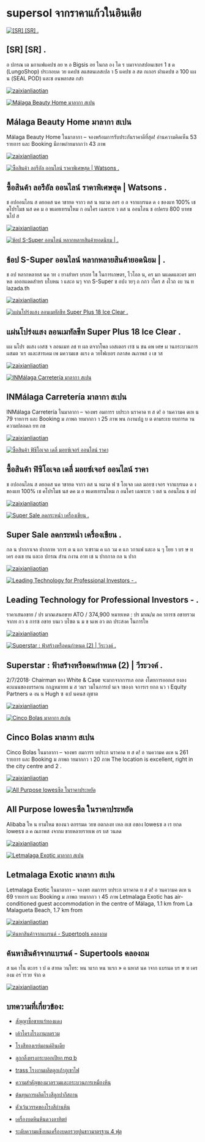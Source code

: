 # supersol จากราคาแก้วในอินเดีย
<a href="https://mnn.zoosnet.net/LR/Chatpre.aspx?id=MNN94995150&p=https://topgrinding.com/" target="_blank">![[SR] [SR] .](https://github.com/technlg/images/blob/main/49.jpg)</a>
## [SR] [SR] .
อ ปกรณ เต มกาแฟแคปซ ลย ห อ Bigsis อย ในกล อง ได ร บมาจากสปอนเซอร 1 ช ด (LungoShop) ประกอบด วย แคปซ ลแสตนเลสเปล า 5 แคปซ ล สต กเกอร ฝาแคปซ ล 100 แผ น (SEAL POD) และช อนพลาสต กสำ 
<a href="https://mnn.zoosnet.net/LR/Chatpre.aspx?id=MNN94995150&p=https://topgrinding.com/" target="_blank"><img src="https://github.com/technlg/images/raw/main/chat11.jpg" alt="zaixianliaotian"/></a><a href="//whatsapp.shibangsoft.com/WhatsApp.php" ><img src="https://github.com/technlg/images/raw/main/chat11.png" alt=""></a>
<a href="https://mnn.zoosnet.net/LR/Chatpre.aspx?id=MNN94995150&p=https://topgrinding.com/" target="_blank">![Málaga Beauty Home มาลากา สเปน](https://github.com/technlg/images/blob/main/22.jpg)</a>
## Málaga Beauty Home มาลากา สเปน
Málaga Beauty Home ในมาลากา – จองพร้อมการรับประกันราคาดีที่สุด! อ่านความคิดเห็น 53 รายการ และ Booking มีภาพถ่ายมากกว่า 43 ภาพ
<a href="https://mnn.zoosnet.net/LR/Chatpre.aspx?id=MNN94995150&p=https://topgrinding.com/" target="_blank"><img src="https://github.com/technlg/images/raw/main/chat11.jpg" alt="zaixianliaotian"/></a><a href="//whatsapp.shibangsoft.com/WhatsApp.php" ><img src="https://github.com/technlg/images/raw/main/chat11.png" alt=""></a>
<a href="https://mnn.zoosnet.net/LR/Chatpre.aspx?id=MNN94995150&p=https://topgrinding.com/" target="_blank">![ซื้อสินค้า ลอรีอัล ออนไลน์ ราคาพิเศษสุด | Watsons .](https://github.com/technlg/images/blob/main/61.jpg)</a>
## ซื้อสินค้า ลอรีอัล ออนไลน์ ราคาพิเศษสุด | Watsons .
ช อปออนไลน ส ดยอดส นค าขายด จากว ตส น หมวด ลอร อ ล จากแบรนด ด ง ของแท 100% เช คโปรโมช นส ดค ม อ พเดทเทรนใหม ก อนใคร เฉพาะท ว ตส น ออนไลน ช อปครบ 800 บาทข นไป ส 
<a href="https://mnn.zoosnet.net/LR/Chatpre.aspx?id=MNN94995150&p=https://topgrinding.com/" target="_blank"><img src="https://github.com/technlg/images/raw/main/chat11.jpg" alt="zaixianliaotian"/></a><a href="//whatsapp.shibangsoft.com/WhatsApp.php" ><img src="https://github.com/technlg/images/raw/main/chat11.png" alt=""></a>
<a href="https://mnn.zoosnet.net/LR/Chatpre.aspx?id=MNN94995150&p=https://topgrinding.com/" target="_blank">![ช้อป S-Super ออนไลน์ หลากหลายสินค้ายอดนิยม | .](https://github.com/technlg/images/blob/main/35.jpg)</a>
## ช้อป S-Super ออนไลน์ หลากหลายสินค้ายอดนิยม | .
ช อป หลากหลายส นค าท ง ยางสำหร บรถท ใช ในการเกษตร, ไวโอล น, คร มก นแดดและคร มทาหล งออกแดดสำหร บใบหน า และอ นๆ จาก S-Super ช อปง ายๆ ถ กกว าใคร ส งไวถ งบ าน ท lazada.th
<a href="https://mnn.zoosnet.net/LR/Chatpre.aspx?id=MNN94995150&p=https://topgrinding.com/" target="_blank"><img src="https://github.com/technlg/images/raw/main/chat11.jpg" alt="zaixianliaotian"/></a><a href="//whatsapp.shibangsoft.com/WhatsApp.php" ><img src="https://github.com/technlg/images/raw/main/chat11.png" alt=""></a>
<a href="https://mnn.zoosnet.net/LR/Chatpre.aspx?id=MNN94995150&p=https://topgrinding.com/" target="_blank">![แผ่นโปร่งแสง ลอนเมทัลชีท Super Plus 18 Ice Clear .](https://github.com/technlg/images/blob/main/30.jpg)</a>
## แผ่นโปร่งแสง ลอนเมทัลชีท Super Plus 18 Ice Clear .
แผ นโปร งแสง เอสซ จ ลอนเมท ลช ท ผล ตจากโพล เอสเตอร เรซ น ชน ดพ เศษ ผ านกระบวนการผสมต วเร งและสารเคม เพ มความแข งแรง ด วยไฟเบอร กลาสค ณภาพส ง เข าส 
<a href="https://mnn.zoosnet.net/LR/Chatpre.aspx?id=MNN94995150&p=https://topgrinding.com/" target="_blank"><img src="https://github.com/technlg/images/raw/main/chat11.jpg" alt="zaixianliaotian"/></a><a href="//whatsapp.shibangsoft.com/WhatsApp.php" ><img src="https://github.com/technlg/images/raw/main/chat11.png" alt=""></a>
<a href="https://mnn.zoosnet.net/LR/Chatpre.aspx?id=MNN94995150&p=https://topgrinding.com/" target="_blank">![INMálaga Carretería มาลากา สเปน](https://github.com/technlg/images/blob/main/63.jpg)</a>
## INMálaga Carretería มาลากา สเปน
INMálaga Carretería ในมาลากา – จองพร อมการร บประก นราคาด ท ส ด! อ านความค ดเห น 79 รายการ และ Booking ม ภาพถ ายมากกว า 25 ภาพ พน กงานปฏ บ ต ตามระเบ ยบการด านความปลอดภ ยท กข 
<a href="https://mnn.zoosnet.net/LR/Chatpre.aspx?id=MNN94995150&p=https://topgrinding.com/" target="_blank"><img src="https://github.com/technlg/images/raw/main/chat11.jpg" alt="zaixianliaotian"/></a><a href="//whatsapp.shibangsoft.com/WhatsApp.php" ><img src="https://github.com/technlg/images/raw/main/chat11.png" alt=""></a>
<a href="https://mnn.zoosnet.net/LR/Chatpre.aspx?id=MNN94995150&p=https://topgrinding.com/" target="_blank">![ซื้อสินค้า ฟิซิโอเจล เดลี่ มอยซ์เจอร์ ออนไลน์ ราคา ](https://github.com/technlg/images/blob/main/34.jpg)</a>
## ซื้อสินค้า ฟิซิโอเจล เดลี่ มอยซ์เจอร์ ออนไลน์ ราคา 
ช อปออนไลน ส ดยอดส นค าขายด จากว ตส น หมวด ฟ ซ โอเจล เดล มอยซ เจอร จากแบรนด ด ง ของแท 100% เช คโปรโมช นส ดค ม อ พเดทเทรนใหม ก อนใคร เฉพาะท ว ตส น ออนไลน ช อป 
<a href="https://mnn.zoosnet.net/LR/Chatpre.aspx?id=MNN94995150&p=https://topgrinding.com/" target="_blank"><img src="https://github.com/technlg/images/raw/main/chat11.jpg" alt="zaixianliaotian"/></a><a href="//whatsapp.shibangsoft.com/WhatsApp.php" ><img src="https://github.com/technlg/images/raw/main/chat11.png" alt=""></a>
<a href="https://mnn.zoosnet.net/LR/Chatpre.aspx?id=MNN94995150&p=https://topgrinding.com/" target="_blank">![Super Sale ลดกระหน่ำ เครื่องเขียน .](https://github.com/technlg/images/blob/main/62.jpg)</a>
## Super Sale ลดกระหน่ำ เครื่องเขียน .
กล น ปากกาเจล ปากกาห วการ ต น แก วเซราม ค แก วม ค แก วกาแฟ และอ น ๆ โยย า บร ษ ท เคร องเข ยน และอ ปกรณ สำน กงาน อาท เช น ปากกาล กล น ปาก 
<a href="https://mnn.zoosnet.net/LR/Chatpre.aspx?id=MNN94995150&p=https://topgrinding.com/" target="_blank"><img src="https://github.com/technlg/images/raw/main/chat11.jpg" alt="zaixianliaotian"/></a><a href="//whatsapp.shibangsoft.com/WhatsApp.php" ><img src="https://github.com/technlg/images/raw/main/chat11.png" alt=""></a>
<a href="https://mnn.zoosnet.net/LR/Chatpre.aspx?id=MNN94995150&p=https://topgrinding.com/" target="_blank">![Leading Technology for Professional Investors - .](https://github.com/technlg/images/blob/main/4.jpg)</a>
## Leading Technology for Professional Investors - .
ราคาเสนอขาย / ปร มาณเสนอขาย ATO / 374,900 หมายเหต : ปร มาณ/ม ลค าการซ อขายรวมจากท กว ธ การซ อขาย  บนเว บไซต น ม ข นเพ อว ตถ ประสงค ในการให 
<a href="https://mnn.zoosnet.net/LR/Chatpre.aspx?id=MNN94995150&p=https://topgrinding.com/" target="_blank"><img src="https://github.com/technlg/images/raw/main/chat11.jpg" alt="zaixianliaotian"/></a><a href="//whatsapp.shibangsoft.com/WhatsApp.php" ><img src="https://github.com/technlg/images/raw/main/chat11.png" alt=""></a>
<a href="https://mnn.zoosnet.net/LR/Chatpre.aspx?id=MNN94995150&p=https://topgrinding.com/" target="_blank">![Superstar : ฟ้าสร้างหรือคนกำหนด (2) | วีระวงค์ .](https://github.com/technlg/images/blob/main/28.jpg)</a>
## Superstar : ฟ้าสร้างหรือคนกำหนด (2) | วีระวงค์ .
2/7/2018· Chairman ของ White & Case จะมากจากการเล อกต งโดยการออกเส ยงลงคะแนนของบรรดาน กกฎหมายท ม ส วนร วมในการเป นเจ าของก จการเร ยกก นว า Equity Partners ด งน น Hugh ซ งเป นคนส ญชาต 
<a href="https://mnn.zoosnet.net/LR/Chatpre.aspx?id=MNN94995150&p=https://topgrinding.com/" target="_blank"><img src="https://github.com/technlg/images/raw/main/chat11.jpg" alt="zaixianliaotian"/></a><a href="//whatsapp.shibangsoft.com/WhatsApp.php" ><img src="https://github.com/technlg/images/raw/main/chat11.png" alt=""></a>
<a href="https://mnn.zoosnet.net/LR/Chatpre.aspx?id=MNN94995150&p=https://topgrinding.com/" target="_blank">![Cinco Bolas มาลากา สเปน](https://github.com/technlg/images/blob/main/9.jpg)</a>
## Cinco Bolas มาลากา สเปน
Cinco Bolas ในมาลากา – จองพร อมการร บประก นราคาด ท ส ด! อ านความค ดเห น 261 รายการ และ Booking ม ภาพถ ายมากกว า 20 ภาพ The location is excellent, right in the city centre and 2 .
<a href="https://mnn.zoosnet.net/LR/Chatpre.aspx?id=MNN94995150&p=https://topgrinding.com/" target="_blank"><img src="https://github.com/technlg/images/raw/main/chat11.jpg" alt="zaixianliaotian"/></a><a href="//whatsapp.shibangsoft.com/WhatsApp.php" ><img src="https://github.com/technlg/images/raw/main/chat11.png" alt=""></a>
<a href="https://mnn.zoosnet.net/LR/Chatpre.aspx?id=MNN94995150&p=https://topgrinding.com/" target="_blank">![All Purpose lowesซีล ในราคาประหยัด](https://github.com/technlg/images/blob/main/11.jpg)</a>
## All Purpose lowesซีล ในราคาประหยัด
Alibaba ให น ยามใหม ของนว ตกรรมด วยข อตกลงท เหล อเช อของ lowesซ ล เร ยกด lowesซ ล ค ณภาพส งจากผ ขายหลายรายเพ อร บส วนลด
<a href="https://mnn.zoosnet.net/LR/Chatpre.aspx?id=MNN94995150&p=https://topgrinding.com/" target="_blank"><img src="https://github.com/technlg/images/raw/main/chat11.jpg" alt="zaixianliaotian"/></a><a href="//whatsapp.shibangsoft.com/WhatsApp.php" ><img src="https://github.com/technlg/images/raw/main/chat11.png" alt=""></a>
<a href="https://mnn.zoosnet.net/LR/Chatpre.aspx?id=MNN94995150&p=https://topgrinding.com/" target="_blank">![Letmalaga Exotic มาลากา สเปน](https://github.com/technlg/images/blob/main/17.jpg)</a>
## Letmalaga Exotic มาลากา สเปน
Letmalaga Exotic ในมาลากา – จองพร อมการร บประก นราคาด ท ส ด! อ านความค ดเห น 69 รายการ และ Booking ม ภาพถ ายมากกว า 45 ภาพ Letmalaga Exotic has air-conditioned guest accommodation in the centre of Málaga, 1.1 km from La Malagueta Beach, 1.7 km from 
<a href="https://mnn.zoosnet.net/LR/Chatpre.aspx?id=MNN94995150&p=https://topgrinding.com/" target="_blank"><img src="https://github.com/technlg/images/raw/main/chat11.jpg" alt="zaixianliaotian"/></a><a href="//whatsapp.shibangsoft.com/WhatsApp.php" ><img src="https://github.com/technlg/images/raw/main/chat11.png" alt=""></a>
<a href="https://mnn.zoosnet.net/LR/Chatpre.aspx?id=MNN94995150&p=https://topgrinding.com/" target="_blank">![ค้นหาสินค้าจากแบรนด์ - Supertools คลองถม](https://github.com/technlg/images/blob/main/42.jpg)</a>
## ค้นหาสินค้าจากแบรนด์ - Supertools คลองถม
ส นค าใน ตะกร า ป ด สายด วนโทร:  หน าแรก  หน าแรก » ค นหาส นค าจาก แบรนด บร ษ ท เคร องม อร ำรวย จำก ด 
<a href="https://mnn.zoosnet.net/LR/Chatpre.aspx?id=MNN94995150&p=https://topgrinding.com/" target="_blank"><img src="https://github.com/technlg/images/raw/main/chat11.jpg" alt="zaixianliaotian"/></a><a href="//whatsapp.shibangsoft.com/WhatsApp.php" ><img src="https://github.com/technlg/images/raw/main/chat11.png" alt=""></a>
## บทความที่เกี่ยวข้อง:
* [สัญญาซื้อขายแร่ทองแดง](%E0%B8%AA%E0%B8%B1%E0%B8%8D%E0%B8%8D%E0%B8%B2%E0%B8%8B%E0%B8%B7%E0%B9%89%E0%B8%AD%E0%B8%82%E0%B8%B2%E0%B8%A2%E0%B9%81%E0%B8%A3%E0%B9%88%E0%B8%97%E0%B8%AD%E0%B8%87%E0%B9%81%E0%B8%94%E0%B8%87.md)
* [เค้าโครงโรงงานบดรวม](%E0%B9%80%E0%B8%84%E0%B9%89%E0%B8%B2%E0%B9%82%E0%B8%84%E0%B8%A3%E0%B8%87%E0%B9%82%E0%B8%A3%E0%B8%87%E0%B8%87%E0%B8%B2%E0%B8%99%E0%B8%9A%E0%B8%94%E0%B8%A3%E0%B8%A7%E0%B8%A1.md)
* [โรงสีทองเรย์มอนด์อินเดีย](%E0%B9%82%E0%B8%A3%E0%B8%87%E0%B8%AA%E0%B8%B5%E0%B8%97%E0%B8%AD%E0%B8%87%E0%B9%80%E0%B8%A3%E0%B8%A2%E0%B9%8C%E0%B8%A1%E0%B8%AD%E0%B8%99%E0%B8%94%E0%B9%8C%E0%B8%AD%E0%B8%B4%E0%B8%99%E0%B9%80%E0%B8%94%E0%B8%B5%E0%B8%A2.md)
* [ลูกกลิ้งทรงกระบอกเปียก mq b](%E0%B8%A5%E0%B8%B9%E0%B8%81%E0%B8%81%E0%B8%A5%E0%B8%B4%E0%B9%89%E0%B8%87%E0%B8%97%E0%B8%A3%E0%B8%87%E0%B8%81%E0%B8%A3%E0%B8%B0%E0%B8%9A%E0%B8%AD%E0%B8%81%E0%B9%80%E0%B8%9B%E0%B8%B5%E0%B8%A2%E0%B8%81%20mq%20b.md)
* [trass โรงงานผลิตลูกเถ้าภูเขาไฟ](trass%20%E0%B9%82%E0%B8%A3%E0%B8%87%E0%B8%87%E0%B8%B2%E0%B8%99%E0%B8%9C%E0%B8%A5%E0%B8%B4%E0%B8%95%E0%B8%A5%E0%B8%B9%E0%B8%81%E0%B9%80%E0%B8%96%E0%B9%89%E0%B8%B2%E0%B8%A0%E0%B8%B9%E0%B9%80%E0%B8%82%E0%B8%B2%E0%B9%84%E0%B8%9F.md)
* [ความสำคัญของมวลรวมและกระบวนการเหมืองหิน](%E0%B8%84%E0%B8%A7%E0%B8%B2%E0%B8%A1%E0%B8%AA%E0%B8%B3%E0%B8%84%E0%B8%B1%E0%B8%8D%E0%B8%82%E0%B8%AD%E0%B8%87%E0%B8%A1%E0%B8%A7%E0%B8%A5%E0%B8%A3%E0%B8%A7%E0%B8%A1%E0%B9%81%E0%B8%A5%E0%B8%B0%E0%B8%81%E0%B8%A3%E0%B8%B0%E0%B8%9A%E0%B8%A7%E0%B8%99%E0%B8%81%E0%B8%B2%E0%B8%A3%E0%B9%80%E0%B8%AB%E0%B8%A1%E0%B8%B7%E0%B8%AD%E0%B8%87%E0%B8%AB%E0%B8%B4%E0%B8%99.md)
* [ต้นทุนการผลิตโรงสีลูกปากีสถาน](%E0%B8%95%E0%B9%89%E0%B8%99%E0%B8%97%E0%B8%B8%E0%B8%99%E0%B8%81%E0%B8%B2%E0%B8%A3%E0%B8%9C%E0%B8%A5%E0%B8%B4%E0%B8%95%E0%B9%82%E0%B8%A3%E0%B8%87%E0%B8%AA%E0%B8%B5%E0%B8%A5%E0%B8%B9%E0%B8%81%E0%B8%9B%E0%B8%B2%E0%B8%81%E0%B8%B5%E0%B8%AA%E0%B8%96%E0%B8%B2%E0%B8%99.md)
* [ตัวเว้นวรรคของโรงสีถ่านหิน](%E0%B8%95%E0%B8%B1%E0%B8%A7%E0%B9%80%E0%B8%A7%E0%B9%89%E0%B8%99%E0%B8%A7%E0%B8%A3%E0%B8%A3%E0%B8%84%E0%B8%82%E0%B8%AD%E0%B8%87%E0%B9%82%E0%B8%A3%E0%B8%87%E0%B8%AA%E0%B8%B5%E0%B8%96%E0%B9%88%E0%B8%B2%E0%B8%99%E0%B8%AB%E0%B8%B4%E0%B8%99.md)
* [เครื่องบดหินหินดวงอาทิตย์](%E0%B9%80%E0%B8%84%E0%B8%A3%E0%B8%B7%E0%B9%88%E0%B8%AD%E0%B8%87%E0%B8%9A%E0%B8%94%E0%B8%AB%E0%B8%B4%E0%B8%99%E0%B8%AB%E0%B8%B4%E0%B8%99%E0%B8%94%E0%B8%A7%E0%B8%87%E0%B8%AD%E0%B8%B2%E0%B8%97%E0%B8%B4%E0%B8%95%E0%B8%A2%E0%B9%8C.md)
* [ระดับความแข็งบนเครื่องบดกรวยปูนขาวมาตรฐาน 4 ฟุต](%E0%B8%A3%E0%B8%B0%E0%B8%94%E0%B8%B1%E0%B8%9A%E0%B8%84%E0%B8%A7%E0%B8%B2%E0%B8%A1%E0%B9%81%E0%B8%82%E0%B9%87%E0%B8%87%E0%B8%9A%E0%B8%99%E0%B9%80%E0%B8%84%E0%B8%A3%E0%B8%B7%E0%B9%88%E0%B8%AD%E0%B8%87%E0%B8%9A%E0%B8%94%E0%B8%81%E0%B8%A3%E0%B8%A7%E0%B8%A2%E0%B8%9B%E0%B8%B9%E0%B8%99%E0%B8%82%E0%B8%B2%E0%B8%A7%E0%B8%A1%E0%B8%B2%E0%B8%95%E0%B8%A3%E0%B8%90%E0%B8%B2%E0%B8%99%204%20%E0%B8%9F%E0%B8%B8%E0%B8%95.md)

